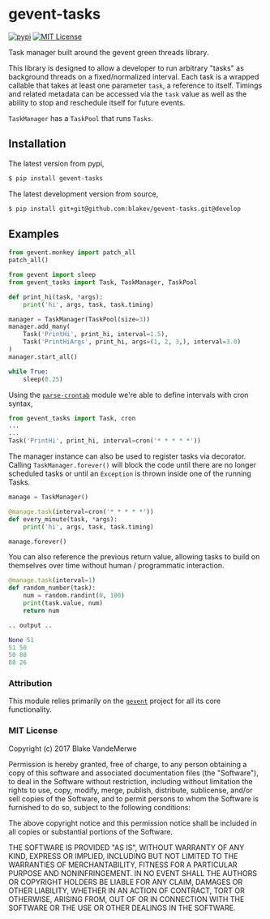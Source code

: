 # gevent-tasks

[![pypi](https://img.shields.io/pypi/v/gevent-tasks.svg?style=flat)](https://pypi.python.org/pypi/gevent-tasks)
[![MIT License](https://img.shields.io/github/license/blakev/gevent-tasks.svg?style=flat)](https://github.com/blakev/gevent-tasks/blob/master/LICENSE)


Task manager built around the gevent green threads library.

This library is designed to allow a developer to run arbitrary "tasks" as background
threads on a fixed/normalized interval.  Each task is a wrapped
callable that takes at least one parameter `task`, a reference to itself. Timings
and related metadata can be accessed via the `task` value as well as the ability
to stop and reschedule itself for future events.


`TaskManager` has a `TaskPool` that runs `Tasks`.

## Installation

The latest version from pypi,

```bash
$ pip install gevent-tasks
```

The latest development version from source,

```bash
$ pip install git+git@github.com:blakev/gevent-tasks.git@develop
```



## Examples



```python
from gevent.monkey import patch_all
patch_all()

from gevent import sleep
from gevent_tasks import Task, TaskManager, TaskPool

def print_hi(task, *args):
    print('hi', args, task, task.timing)

manager = TaskManager(TaskPool(size=3))
manager.add_many(
    Task('PrintHi', print_hi, interval=1.5),
    Task('PrintHiArgs', print_hi, args=(1, 2, 3,), interval=3.0)
)
manager.start_all()

while True:
    sleep(0.25)
```

Using the [`parse-crontab`](https://github.com/josiahcarlson/parse-crontab)
 module we're able to define intervals with cron syntax,

```python
from gevent_tasks import Task, cron
...
...
Task('PrintHi', print_hi, interval=cron('* * * * *'))
```

The manager instance can also be used to register tasks via decorator. Calling 
`TaskManager.forever()` will block the code until there are no longer scheduled tasks or until an `Exception` 
is thrown inside one of the running Tasks.

```python
manage = TaskManager()

@manage.task(interval=cron('* * * * *'))
def every_minute(task, *args):
    print('hi', args, task, task.timing)

manage.forever()
```

You can also reference the previous return value, allowing tasks to build on
themselves over time without human / programmatic interaction.

```python
@manage.task(interval=1)
def random_number(task):
    num = random.randint(0, 100)
    print(task.value, num)
    return num

.. output ..

None 51
51 50
50 88
88 26
```

### Attribution

This module relies primarily on the [`gevent`](http://www.gevent.org/index.html) 
project for all its core functionality.

### MIT License

Copyright (c) 2017 Blake VandeMerwe

Permission is hereby granted, free of charge, to any person obtaining a copy
of this software and associated documentation files (the "Software"), to deal
in the Software without restriction, including without limitation the rights
to use, copy, modify, merge, publish, distribute, sublicense, and/or sell
copies of the Software, and to permit persons to whom the Software is
furnished to do so, subject to the following conditions:

The above copyright notice and this permission notice shall be included in all
copies or substantial portions of the Software.

THE SOFTWARE IS PROVIDED "AS IS", WITHOUT WARRANTY OF ANY KIND, EXPRESS OR
IMPLIED, INCLUDING BUT NOT LIMITED TO THE WARRANTIES OF MERCHANTABILITY,
FITNESS FOR A PARTICULAR PURPOSE AND NONINFRINGEMENT. IN NO EVENT SHALL THE
AUTHORS OR COPYRIGHT HOLDERS BE LIABLE FOR ANY CLAIM, DAMAGES OR OTHER
LIABILITY, WHETHER IN AN ACTION OF CONTRACT, TORT OR OTHERWISE, ARISING FROM,
OUT OF OR IN CONNECTION WITH THE SOFTWARE OR THE USE OR OTHER DEALINGS IN THE
SOFTWARE.
